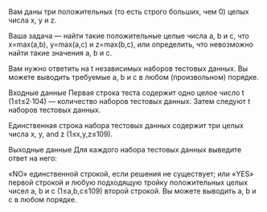 Вам даны три положительных (то есть строго больших, чем 0) целых числа x, y и z.

Ваша задача — найти такие положительные целые числа a, b и c, что x=max(a,b), y=max(a,c) и z=max(b,c), или определить, что невозможно найти такие значения a, b и c.

Вам нужно ответить на t независимых наборов тестовых данных. Вы можете выводить требуемые a, b и c в любом (произвольном) порядке.

Входные данные
Первая строка теста содержит одно целое число t (1≤t≤2⋅104) — количество наборов тестовых данных. Затем следуют t наборов тестовых данных.

Единственная строка набора тестовых данных содержит три целых числа x, y, and z (1≤x,y,z≤109).

Выходные данные
Для каждого набора тестовых данных выведите ответ на него:

«NO» единственной строкой, если решения не существует;
или «YES» первой строкой и любую подходящую тройку положительных целых чисел a, b и c (1≤a,b,c≤109) второй строкой. Вы можете выводить a, b и c в любом порядке.